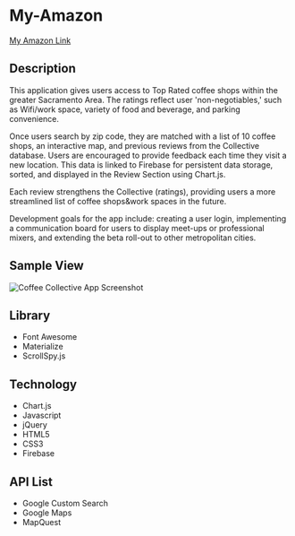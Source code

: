 # My-Amazon

[My Amazon Link](https://nedak.github.io/Team4/ "Team4 Link")

## Description
This application gives users access to Top Rated coffee shops within the greater Sacramento Area. The ratings reflect user 'non-negotiables,' such as Wifi/work space, variety of food and beverage, and parking convenience.

Once users search by zip code, they are matched with a list of 10 coffee shops, an interactive map, and previous reviews from the Collective database. Users are encouraged to provide feedback each time they visit a new location. This data is linked to Firebase for persistent data storage, sorted, and displayed in the Review Section using Chart.js.

Each review strengthens the Collective (ratings), providing users a more streamlined list of coffee shops&work spaces in the future. 

Development goals for the app include: creating a user login, implementing a communication board for users to display meet-ups or professional mixers, and extending the beta roll-out to other metropolitan cities. 
 

## Sample View

![Coffee Collective App Screenshot](/assets/images/screenshot.jpg/)


## Library 

+ Font Awesome
+ Materialize
+ ScrollSpy.js


## Technology

+ Chart.js
+ Javascript
+ jQuery
+ HTML5
+ CSS3
+ Firebase


## API List

+ Google Custom Search
+ Google Maps
+ MapQuest


